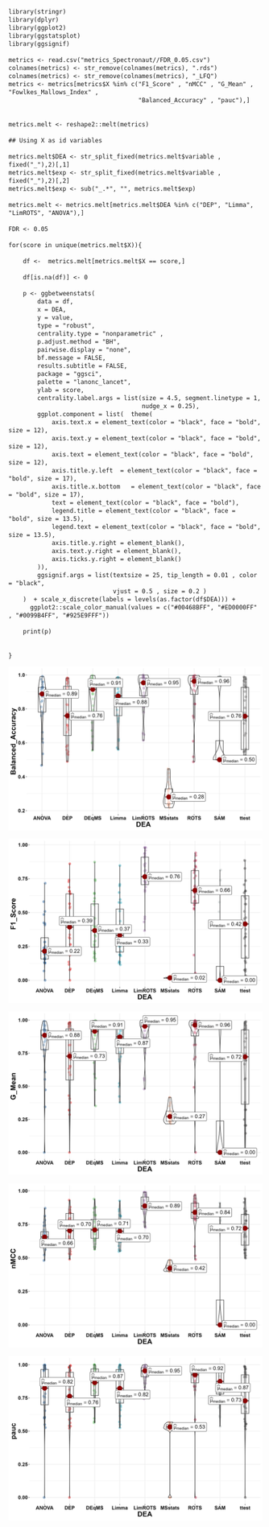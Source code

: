     library(stringr)
    library(dplyr)
    library(ggplot2)
    library(ggstatsplot)
    library(ggsignif)

    metrics <- read.csv("metrics_Spectronaut//FDR_0.05.csv")
    colnames(metrics) <- str_remove(colnames(metrics), ".rds")
    colnames(metrics) <- str_remove(colnames(metrics), "_LFQ")
    metrics <- metrics[metrics$X %in% c("F1_Score" , "nMCC" , "G_Mean" , "Fowlkes_Mallows_Index" ,
                                        "Balanced_Accuracy" , "pauc"),]


    metrics.melt <- reshape2::melt(metrics)

    ## Using X as id variables

    metrics.melt$DEA <- str_split_fixed(metrics.melt$variable , fixed("_"),2)[,1]
    metrics.melt$exp <- str_split_fixed(metrics.melt$variable , fixed("_"),2)[,2]
    metrics.melt$exp <- sub("_.*", "", metrics.melt$exp)

    metrics.melt <- metrics.melt[metrics.melt$DEA %in% c("DEP", "Limma", "LimROTS", "ANOVA"),]

    FDR <- 0.05

    for(score in unique(metrics.melt$X)){
        
        df <-  metrics.melt[metrics.melt$X == score,]
        
        df[is.na(df)] <- 0
        
        p <- ggbetweenstats(
            data = df,
            x = DEA,
            y = value,
            type = "robust",
            centrality.type = "nonparametric" ,
            p.adjust.method = "BH",
            pairwise.display = "none",
            bf.message = FALSE,
            results.subtitle = FALSE,
            package = "ggsci",
            palette = "lanonc_lancet",
            ylab = score,
            centrality.label.args = list(size = 4.5, segment.linetype = 1,
                                         nudge_x = 0.25),
            ggplot.component = list(  theme(
                axis.text.x = element_text(color = "black", face = "bold", size = 12),
                axis.text.y = element_text(color = "black", face = "bold",  size = 12),
                axis.text = element_text(color = "black", face = "bold",  size = 12),
                axis.title.y.left  = element_text(color = "black", face = "bold", size = 17),
                axis.title.x.bottom   = element_text(color = "black", face = "bold", size = 17),
                text = element_text(color = "black", face = "bold"),
                legend.title = element_text(color = "black", face = "bold", size = 13.5),
                legend.text = element_text(color = "black", face = "bold", size = 13.5),
                axis.title.y.right = element_blank(), 
                axis.text.y.right = element_blank(), 
                axis.ticks.y.right = element_blank()
            )), 
            ggsignif.args = list(textsize = 25, tip_length = 0.01 , color = "black",
                                 vjust = 0.5 , size = 0.2 )
        )  + scale_x_discrete(labels = levels(as.factor(df$DEA))) +
          ggplot2::scale_color_manual(values = c("#00468BFF", "#ED0000FF" , "#0099B4FF", "#925E9FFF"))
        
        print(p)

        
    }


![](Plot_files/Balanced_Accuracy_FDR0.05.jpg)


![](Plot_files/F1_Score_FDR0.05.jpg)


![](Plot_files/G_Mean_FDR0.05.jpg)


![](Plot_files/nMCC_FDR0.05.jpg)


![](Plot_files/pauc_FDR0.05.jpg)
